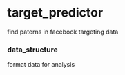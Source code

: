 # target_predictor
find paterns in facebook targeting data

### data_structure
format data for analysis
